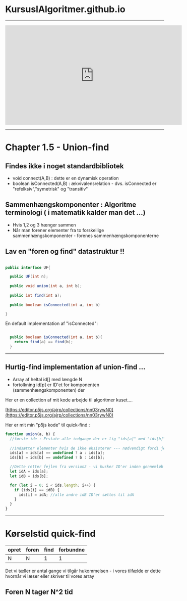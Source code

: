 # KursusIAlgoritmer.github.io

----
<iframe width="560" height="315" src="https://www.youtube.com/embed/xmbjs-rQf4k" title="YouTube video player" frameborder="0" allow="accelerometer; autoplay; clipboard-write; encrypted-media; gyroscope; picture-in-picture" allowfullscreen></iframe>

----

# Chapter 1.5 - Union-find

## Findes ikke i noget standardbibliotek

- void connect(A,B)     : dette er en dynamisk operation
- boolean isConnected(A,B) : ækvivalensrelation - dvs. isConnected er "refelksiv","symetrisk" og "transitiv"

## Sammenhængskomponenter : Algoritme terminologi ( i matematik kalder man det ...)

- Hvis 1,2 og 3 hænger sammen
- Når man forener elementer fra to forskellige sammenhængskomponenter - forenes sammenhængskomponenterne

## Lav en "foren og find" datastruktur !!

```java

public interface UF{

  public UF(int n);
  
  public void union(int a, int b);
  
  public int find(int a);
  
  public boolean isConnected(int a, int b)

}

```

En default implementation af "isConnected":

```java

  public boolean isConnected(int a, int b){
    return find(a) == find(b);
  }

```
------------------------------------------------------------------------------------------------------------
## Hurtig-find implementation af union-find ...

- Array af heltal id[] med længde N
- fortolkning id[p] er ID'et for komponenten (sammenhængskomponenten) der  


Her er en collection af mit kode arbejde til algoritmer kuset....

[https://editor.p5js.org/ajrp/collections/nn03rywN0](https://editor.p5js.org/ajrp/collections/nn03rywN0)

Her er mit min "p5js kode" til quick-find :

```javascript
function union(a, b) {
  //første ide : Erstate alle indgange der er lig "ids[a]" med "ids[b]"
  
  //indsætter elementer hvis de ikke eksisterer --- nødvendigt fordi jeg starter med ukendt længde modsat bog
  ids[a] = ids[a] == undefined ? a : ids[a];
  ids[b] = ids[b] == undefined ? b : ids[b];

  //Dette retter fejlen fra version2 - vi husker ID'er inden gennemløb
  let idA = ids[a];
  let idB = ids[b];

  for (let i = 0; i < ids.length; i++) {
    if (ids[i] == idB) {
      ids[i] = idA; //alle andre idB ID'er sættes til idA
    }
  }
}
```
------------------------------------------------------------------------------------------------------------
# Kørselstid quick-find

| opret | foren | find | forbundne |
| ------| ----- | ---- | --------- |
| N     | N     | 1    | 1         |

Det vi tæller er antal gange vi tilgår hukommelsen - i vores tilfælde er dette hvornår vi læser eller skriver til vores array

## Foren N tager N^2 tid
